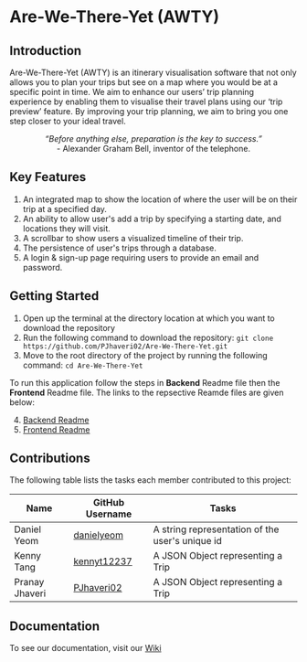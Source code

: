 # Are-We-There-Yet (AWTY)

## Introduction
Are-We-There-Yet (AWTY) is an itinerary visualisation software that not only allows you to plan your trips but see on a map where you would be at a specific point in time. We aim to enhance our users’ trip planning experience by enabling them to visualise their travel plans using our ‘trip preview’ feature. By improving your trip planning, we aim to bring you one step closer to your ideal travel.

<p align="center">
  <em>“Before anything else, preparation is the key to success.”</em><br>
- Alexander Graham Bell, inventor of the telephone.
</p>

## Key Features
1. An integrated map to show the location of where the user will be on their trip at a specified day.
2. An ability to allow user's add a trip by specifying a starting date, and locations they will visit.
3. A scrollbar to show users a visualized timeline of their trip.
4. The persistence of user's trips through a database.
5. A login & sign-up page requiring users to provide an email and password.

## Getting Started
1. Open up the terminal at the directory location at which you want to download the repository
2. Run the following command to download the repository: `git clone https://github.com/PJhaveri02/Are-We-There-Yet.git`
3. Move to the root directory of the project by running the following command: `cd Are-We-There-Yet`

To run this application follow the steps in **Backend** Readme file then the **Frontend** Readme file. The links to the repsective Reamde files are given below:

4. [Backend Readme](https://github.com/PJhaveri02/Are-We-There-Yet/blob/readme-editing/backend/README.md)
5. [Frontend Readme](https://github.com/PJhaveri02/Are-We-There-Yet/blob/readme-editing/frontend/README.md)

## Contributions
The following table lists the tasks each member contributed to this project:

| Name   |    GitHub Username     |    Tasks      |
| ----------- | ----------- |----------------------
| Daniel Yeom      | [danielyeom](https://github.com/danielyeom)      | A string representation of the user's unique id
| Kenny Tang      | [kennyt12237](https://github.com/kennyt12237)     | A JSON Object representing a Trip
| Pranay Jhaveri      | [PJhaveri02](https://github.com/PJhaveri02)     | A JSON Object representing a Trip

## Documentation
To see our documentation, visit our [Wiki](https://github.com/PJhaveri02/Are-We-There-Yet/wiki)
